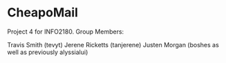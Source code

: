 CheapoMail
==========
Project 4 for INFO2180.
Group Members:

Travis Smith (tevyt)
Jerene Ricketts (tanjerene)
Justen Morgan (boshes as well as previously alyssialui)
